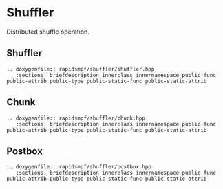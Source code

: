 # Shuffler

Distributed shuffle operation.

## Shuffler

```{eval-rst}
.. doxygenfile:: rapidsmpf/shuffler/shuffler.hpp
   :sections: briefdescription innerclass innernamespace public-func public-attrib public-type public-static-func public-static-attrib
```

## Chunk

```{eval-rst}
.. doxygenfile:: rapidsmpf/shuffler/chunk.hpp
   :sections: briefdescription innerclass innernamespace public-func public-attrib public-type public-static-func public-static-attrib
```

## Postbox

```{eval-rst}
.. doxygenfile:: rapidsmpf/shuffler/postbox.hpp
   :sections: briefdescription innerclass innernamespace public-func public-attrib public-type public-static-func public-static-attrib
```
